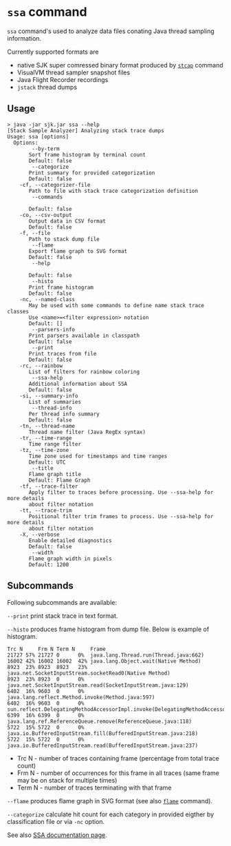 `ssa` command
=============

`ssa` command's used to analyze data files conating Java thread sampling information.

Currently supported formats are

 - native SJK super comressed binary format produced by [`stcap`](STCAP.md) command
 - VisualVM thread sampler snapshot files
 - Java Flight Recorder recordings
 - `jstack` thread dumps

Usage
-----

    > java -jar sjk.jar ssa --help
	[Stack Sample Analyzer] Analyzing stack trace dumps
	Usage: ssa [options]
	  Options:
			--by-term
		   Sort frame histogram by terminal count
		   Default: false
			--categorize
		   Print summary for provided categorization
		   Default: false
		-cf, --categorizer-file
		   Path to file with stack trace categorization definition
			--commands
		   
		   Default: false
		-co, --csv-output
		   Output data in CSV format
		   Default: false
		-f, --file
		   Path to stack dump file
			--flame
		   Export flame graph to SVG format
		   Default: false
			--help
		   
		   Default: false
			--histo
		   Print frame histogram
		   Default: false
		-nc, --named-class
		   May be used with some commands to define name stack trace classes
	       Use <name>=<filter expression> notation
		   Default: []
			--parsers-info
		   Print parsers available in classpath
		   Default: false
			--print
		   Print traces from file
		   Default: false
		-rc, --rainbow
		   List of filters for rainbow coloring
			--ssa-help
		   Additional information about SSA
		   Default: false
		-si, --summary-info
		   List of summaries
			--thread-info
		   Per thread info summary
		   Default: false
		-tn, --thread-name
		   Thread name filter (Java RegEx syntax)
		-tr, --time-range
		   Time range filter
		-tz, --time-zone
		   Time zone used for timestamps and time ranges
		   Default: UTC
			--title
		   Flame graph title
		   Default: Flame Graph
		-tf, --trace-filter
		   Apply filter to traces before processing. Use --ssa-help for more details
		   about filter notation
		-tt, --trace-trim
		   Positional filter trim frames to process. Use --ssa-help for more details
		   about filter notation
		-X, --verbose
		   Enable detailed diagnostics
		   Default: false
			--width
		   Flame graph width in pixels
		   Default: 1200

Subcommands
----
Following subcommands are available:

`--print` print stack trace in text format.

`--histo` produces frame histogram from dump file. Below is example of histogram.

	Trc N     Frm N Term N     Frame                                                                                                                 
	21727 57% 21727 0      0%  java.lang.Thread.run(Thread.java:662)                                                                                 
	16002 42% 16002 16002  42% java.lang.Object.wait(Native Method)                                                                                  
	8923  23% 8923  8923   23% java.net.SocketInputStream.socketRead0(Native Method)                                                                 
	8923  23% 8923  0      0%  java.net.SocketInputStream.read(SocketInputStream.java:129)                                                           
	6402  16% 9603  0      0%  java.lang.reflect.Method.invoke(Method.java:597)                                                                      
	6402  16% 9603  0      0%  sun.reflect.DelegatingMethodAccessorImpl.invoke(DelegatingMethodAccessorImpl.java:25)                                 
	6399  16% 6399  0      0%  java.lang.ref.ReferenceQueue.remove(ReferenceQueue.java:118)                                                          
	5722  15% 5722  0      0%  java.io.BufferedInputStream.fill(BufferedInputStream.java:218)                                                        
	5722  15% 5722  0      0%  java.io.BufferedInputStream.read(BufferedInputStream.java:237)                                                        

- Trc N - number of traces containing frame (percentage from total trace count)
- Frm N - number of occurrences for this frame in all traces (same frame may be on stack for multiple times)
- Term N - number of traces terminating with that frame

`--flame` produces flame graph in SVG format (see also [`flame`][hflame] command).

`--categorize` calculate hit count for each category in provided eigther by classification file or via `-nc` option.

See also [SSA documentation page](../src/main/resources/org/gridkit/jvmtool/cmd/ssa-help.md).

 [hflame]: ../../sjk-hflame/docs/FLAME.md
